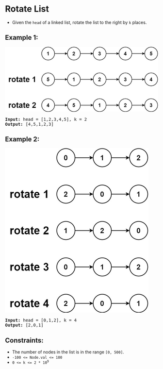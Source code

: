 # Rotate List

- Given the `head` of a linked list, rotate the list to the right by `k` places.

## Example 1:
![Example 1](example1.jpg)
<pre>
<b>Input:</b> head = [1,2,3,4,5], k = 2
<b>Output:</b> [4,5,1,2,3]
</pre>

## Example 2:
![Example 2](example2.jpg)
<pre>
<b>Input:</b> head = [0,1,2], k = 4
<b>Output:</b> [2,0,1]
</pre>

## Constraints:
- The number of nodes in the list is in the range `[0, 500]`.
- `-100 <= Node.val <= 100`
- <code>0 <= k <= 2 * 10<sup>9</sup></code>

